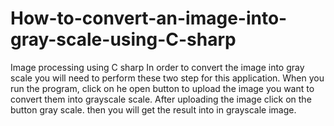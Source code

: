 # How-to-convert-an-image-into-gray-scale-using-C-sharp
Image processing using C sharp
In order to convert the image into gray scale you will need to perform these two step for this application.
When you run the program, click on he open button to upload the image you want to convert them into grayscale scale.
After uploading the image click on the button gray scale. then you will get the result into in grayscale image.

